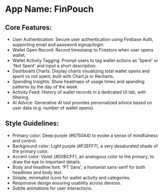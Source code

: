 # **App Name**: FinPouch

## Core Features:

- User Authentication: Secure user authentication using Firebase Auth, supporting email and password signup/login.
- Wallet Open Record: Record timestamp to Firestore when user opens wallet.
- Wallet Activity Tagging: Prompt users to tag wallet actions as 'Spent' or 'Not Spent' and input a short description.
- Dashboard Charts: Display charts visualizing total wallet opens and spent vs not spent, built with Chart.js or Recharts.
- Spending Insights: Show heatmaps of usage times and spending patterns by the day of the week.
- Activity Feed: History of wallet records in a dedicated UI tab, with filtering.
- AI Advice: Generative AI tool provides personalized advice based on user data (e.g. number of wallet opens).

## Style Guidelines:

- Primary color: Deep purple (#6750A4) to evoke a sense of mindfulness and control.
- Background color: Light purple (#F2EFF7), a very desaturated shade of the primary color.
- Accent color: Violet (#D0BCFF), an analogous color to the primary, to draw the eye to important details.
- Body and headline font: 'PT Sans', a humanist sans-serif for both headlines and body text.
- Simple, minimalist icons for wallet activity and categories.
- Responsive design ensuring usability across devices.
- Subtle animations for user interactions.